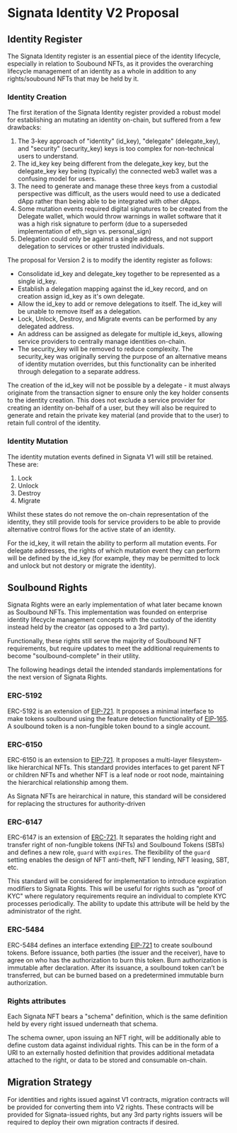 # Signata Identity V2 Proposal

## Identity Register

The Signata Identity register is an essential piece of the identity lifecycle, especially in relation to Soubound NFTs, as it provides the overarching lifecycle management of an identity as a whole in addition to any rights/soubound NFTs that may be held by it.

### Identity Creation

The first iteration of the Signata Identity register provided a robust model for establishing an mutating an identity on-chain, but suffered from a few drawbacks:

1. The 3-key approach of "identity" (id\_key), "delegate" (delegate\_key), and "security" (security\_key) keys is too complex for non-technical users to understand.
2. The id\_key key being different from the delegate\_key key, but the delegate\_key key being (typically) the connected web3 wallet was a confusing model for users.
3. The need to generate and manage these three keys from a custodial perspective was difficult, as the users would need to use a dedicated dApp rather than being able to be integrated with other dApps.
4. Some mutation events required digital signatures to be created from the Delegate wallet, which would throw warnings in wallet software that it was a high risk signature to perform (due to a superseded implementation of eth\_sign vs. personal\_sign)
5. Delegation could only be against a single address, and not support delegation to services or other trusted individuals.

The proposal for Version 2 is to modify the identity register as follows:

* Consolidate id\_key and delegate\_key together to be represented as a single id\_key.
* Establish a delegation mapping against the id\_key record, and on creation assign id\_key as it's own delegate.
* Allow the id\_key to add or remove delegations to itself. The id\_key will be unable to remove itself as a delegation.
* Lock, Unlock, Destroy, and Migrate events can be performed by any delegated address.
* An address can be assigned as delegate for multiple id\_keys, allowing service providers to centrally manage identities on-chain.
* The security\_key will be removed to reduce complexity. The security\_key was originally serving the purpose of an alternative means of identity mutation overrides, but this functionality can be inherited through delegation to a separate address.

The creation of the id\_key will not be possible by a delegate - it must always originate from the transaction signer to ensure only the key holder consents to the identity creation. This does not exclude a service provider for creating an identity on-behalf of a user, but they will also be required to generate and retain the private key material (and provide that to the user) to retain full control of the identity.

### Identity Mutation

The identity mutation events defined in Signata V1 will still be retained. These are:

1. Lock
2. Unlock
3. Destroy
4. Migrate

Whilst these states do not remove the on-chain representation of the identity, they still provide tools for service providers to be able to provide alternative control flows for the active state of an identity.

For the id\_key, it will retain the ability to perform all mutation events. For delegate addresses, the rights of which mutation event they can perform will be defined by the id\_key (for example, they may be permitted to lock and unlock but not destory or migrate the identity).

## Soulbound Rights

Signata Rights were an early implementation of what later became known as Soulbound NFTs. This implementation was founded on enterprise identity lifecycle management concepts with the custody of the identity instead held by the creator (as opposed to a 3rd party).

Functionally, these rights still serve the majority of Soulbound NFT requirements, but require updates to meet the additional requirements to become "soulbound-complete" in their utility.

The following headings detail the intended standards implementations for the next version of Signata Rights.

### ERC-5192

ERC-5192 is an extension of [EIP-721](https://eips.ethereum.org/EIPS/eip-721). It proposes a minimal interface to make tokens soulbound using the feature detection functionality of [EIP-165](https://eips.ethereum.org/EIPS/eip-165). A soulbound token is a non-fungible token bound to a single account.

### ERC-6150

ERC-6150 is an extension to [EIP-721](https://eips.ethereum.org/EIPS/eip-721). It proposes a multi-layer filesystem-like hierarchical NFTs. This standard provides interfaces to get parent NFT or children NFTs and whether NFT is a leaf node or root node, maintaining the hierarchical relationship among them.

As Signata NFTs are heirarchical in nature, this standard will be considered for replacing the structures for authority-driven&#x20;

### ERC-6147

ERC-6147 is an extension of [ERC-721](https://eips.ethereum.org/EIPS/eip-721). It separates the holding right and transfer right of non-fungible tokens (NFTs) and Soulbound Tokens (SBTs) and defines a new role, `guard` with `expires`. The flexibility of the `guard` setting enables the design of NFT anti-theft, NFT lending, NFT leasing, SBT, etc.

This standard will be considered for implementation to introduce expiration modifiers to Signata Rights. This will be useful for rights such as "proof of KYC" where regulatory requirements require an individual to complete KYC processes periodically. The ability to update this attribute will be held by the administrator of the right.

### ERC-5484

ERC-5484 defines an interface extending [EIP-721](https://eips.ethereum.org/EIPS/eip-721) to create soulbound tokens. Before issuance, both parties (the issuer and the receiver), have to agree on who has the authorization to burn this token. Burn authorization is immutable after declaration. After its issuance, a soulbound token can’t be transferred, but can be burned based on a predetermined immutable burn authorization.

### Rights attributes

Each Signata NFT bears a "schema" definition, which is the same definition held by every right issued underneath that schema.

The schema owner, upon issuing an NFT right, will be additionally able to define custom data against individual rights. This can be in the form of a URI to an externally hosted definition that provides additional metadata attached to the right, or data to be stored and consumable on-chain.

## Migration Strategy

For identities and rights issued against V1 contracts, migration contracts will be provided for converting them into V2 rights. These contracts will be provided for Signata-issued rights, but any 3rd party rights issuers will be required to deploy their own migration contracts if desired.



